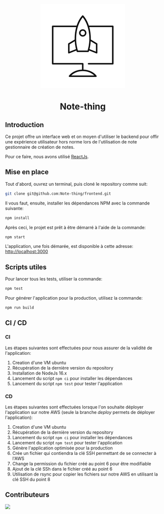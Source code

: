<p align="center">
  <img src="public/favicon.svg" />
</p>

<h1 align="center">Note-thing</h1>

## Introduction

Ce projet offre un interface web et on moyen d'utiliser le backend pour offir une expérience utilisateur hors norme lors de l'utilisation de note gestionnaire de création de notes.

Pour ce faire, nous avons utilisé [ReactJs](https://github.com/facebook/create-react-app).

## Mise en place

Tout d'abord, ouvrez un terminal, puis cloné le repository comme suit:
```bash
git clone git@github.com:Note-thing/frontend.git
```

Il vous faut, ensuite, installer les dépendances NPM avec la commande suivante:
```bash
npm install
```

Après ceci, le projet est prêt à être démarré à l'aide de la commande:
```bash
npm start
```

L'application, une fois démarée, est disponible à cette adresse: [http://localhost:3000](http://localhost:3000)

## Scripts utiles

Pour lancer tous les tests, utiliser la commande:
```bash
npm test
```

Pour générer l'application pour la production, utilisez la commande:
```bash
npm run build
```

## CI / CD

### CI

Les étapes suivantes sont effectuées pour nous assurer de la validité de l'application:

 1. Creation d'une VM ubuntu
 2. Récupération de la dernière version du repository
 3. Installation de NodeJs 16.x
 4. Lancement du script `npm ci` pour installer les dépendances
 5. Lancement du script `npm test` pour tester l'application

### CD

Les étapes suivantes sont effectuées lorsque l'on souhaite déployer l'application sur notre AWS (seule la branche _deploy_ permets de déployer l'application):

 1. Creation d'une VM ubuntu
 2. Récupération de la dernière version du repository
 3. Lancement du script `npm ci` pour installer les dépendances
 4. Lancement du script `npm test` pour tester l'application
 5. Génère l'application optimisée pour la production
 6. Crée un fichier qui contiendra la clé SSH permettant de se connecter à l'AWS
 7. Change la permission du fichier créé au point 6 pour être modifiable
 8. Ajout de la clé SSh dans le fichier créé au point 6
 9. Utilisation de rsync pour copier les fichiers sur notre AWS en utilisant la clé SSH du point 8

## Contributeurs

<a href="https://github.com/note-thing/frontend/graphs/contributors">
  <img src="https://contrib.rocks/image?repo=note-thing/frontend" />
</a>